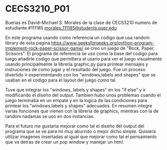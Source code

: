 # CECS3210_P01
Buenas es David-Michael S. Morales de la clase de CECS3210
numero de estudiante #111185 morales_111185@students.pupr.edu


En este programa usando como referencia un codigo que usa random library de esta pagina https://www.geeksforgeeks.org/python-program-implement-rock-paper-scissor-game/
se creo un juego de "Rock, Paper, Scissors". El programa de referencia se uso como la base del codigo para luego añadirle codigo que permitiera al usario para ver el juego visualmente
usando principalmente la libreria graphic.py para printear mensajes y instruciones de como jugar y el resultado del juego. Fue un proceso divertido ir experimentando con los "windows,labels and shapes" que se usaban en el codigo para el layout del juego como tal.

Tuve que integrar los "windows, labels y shapes" en los "if else" y ir modificando el diseño del output. Tambien hubo unos problemas cuando el juego terminaba en un empate
y en la logica de las condiciones para printear los "windows,labels y shapes" adecuados. En resumen integre varias funciones que vienen con la libreria de graphics, mientras con la de random nadamas se uso en dos instancias.

Para el futuro me gustaria mejorar como tal el diseño del output del programa que se ve para mi muy aburrido o mejor dicho simple. Quisiera utilizar imagenes insertadas al igual que mejorar como tal el pensamiento que va detras de crear un pop window y manejar un html.


